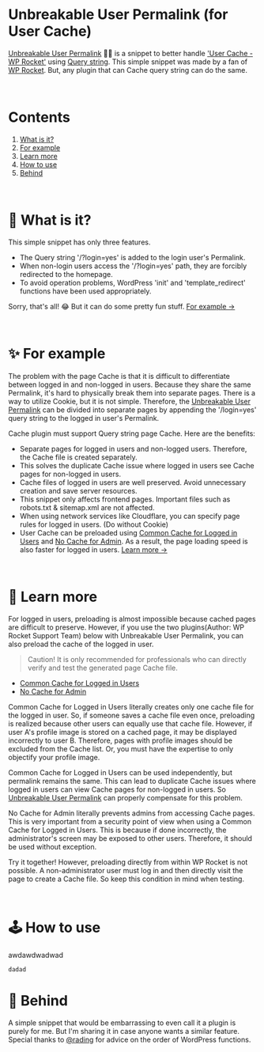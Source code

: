 # Unbreakable User Permalink (for User Cache)
<a href="https://github.com/dgnerlab/unbreakable-user-permalink">Unbreakable User Permalink</a> 💪🏻 is a snippet to better handle <a href="https://docs.wp-rocket.me/article/313-user-cache">'User Cache - WP Rocket'</a> using <a href="https://developer.wordpress.org/reference/functions/add_query_arg/">Query string</a>.
This simple snippet was made by a fan of <a href="https://wp-rocket.me/">WP Rocket</a>. But, any plugin that can Cache query string can do the same.

<br />

# Contents
1. <a href="#-what-is-it">What is it?</a>
2. <a href="#-for-example">For example</a>
3. <a href="#-learn-more">Learn more</a>
4. <a href="#-how-to-use">How to use</a>
5. <a href="#-behind">Behind</a>

<br />

# 👀 What is it?
This simple snippet has only three features.
* The Query string '/?login=yes' is added to the login user's Permalink.
* When non-login users access the '/?login=yes' path, they are forcibly redirected to the homepage.
* To avoid operation problems, WordPress 'init' and 'template_redirect' functions have been used appropriately.

Sorry, that's all! 😂 But it can do some pretty fun stuff. <a href="#-for-example">For example →</a>

<br />

# ✨ For example
The problem with the page Cache is that it is difficult to differentiate between logged in and non-logged in users. Because they share the same Permalink, it's hard to physically break them into separate pages. There is a way to utilize Cookie, but it is not simple. Therefore, the <a href="https://github.com/dgnerlab/unbreakable-user-permalink">Unbreakable User Permalink</a> can be divided into separate pages by appending the '/login=yes' query string to the logged in user's Permalink.

Cache plugin must support Query string page Cache.
Here are the benefits:
* Separate pages for logged in users and non-logged users. Therefore, the Cache file is created separately.
* This solves the duplicate Cache issue where logged in users see Cache pages for non-logged in users.
* Cache files of logged in users are well preserved. Avoid unnecessary creation and save server resources.
* This snippet only affects frontend pages. Important files such as robots.txt & sitemap.xml are not affected.
* When using network services like Cloudflare, you can specify page rules for logged in users. (Do without Cookie)
* User Cache can be preloaded using <a href="https://github.com/wp-media/wp-rocket-helpers/tree/master/cache/wp-rocket-cache-common-cache-loggedin">Common Cache for Logged in Users</a> and <a href="https://github.com/wp-media/wp-rocket-helpers/tree/master/cache/wp-rocket-no-cache-for-admins">No Cache for Admin</a>. As a result, the page loading speed is also faster for logged in users. <a href="#-learn-more">Learn more →</a>

<br />

# 📖 Learn more
For logged in users, preloading is almost impossible because cached pages are difficult to preserve. However, if you use the two plugins(Author: WP Rocket Support Team) below with Unbreakable User Permalink, you can also preload the cache of the logged in user.

> Caution! It is only recommended for professionals who can directly verify and test the generated page Cache file.

* <a href="https://github.com/wp-media/wp-rocket-helpers/tree/master/cache/wp-rocket-cache-common-cache-loggedin">Common Cache for Logged in Users</a>
* <a href="https://github.com/wp-media/wp-rocket-helpers/tree/master/cache/wp-rocket-no-cache-for-admins">No Cache for Admin</a>

Common Cache for Logged in Users literally creates only one cache file for the logged in user. So, if someone saves a cache file even once, preloading is realized because other users can equally use that cache file. However, if user A's profile image is stored on a cached page, it may be displayed incorrectly to user B. Therefore, pages with profile images should be excluded from the Cache list. Or, you must have the expertise to only objectify your profile image.

Common Cache for Logged in Users can be used independently, but permalink remains the same. This can lead to duplicate Cache issues where logged in users can view Cache pages for non-logged in users. So <a href="https://github.com/dgnerlab/unbreakable-user-permalink">Unbreakable User Permalink</a> can properly compensate for this problem.

No Cache for Admin literally prevents admins from accessing Cache pages. This is very important from a security point of view when using a Common Cache for Logged in Users. This is because if done incorrectly, the administrator's screen may be exposed to other users. Therefore, it should be used without exception.

Try it together! However, preloading directly from within WP Rocket is not possible. A non-administrator user must log in and then directly visit the page to create a Cache file. So keep this condition in mind when testing.

<br />

# 🕹 How to use
awdawdwadwad

```
dadad
```
# 🐐 Behind
A simple snippet that would be embarrassing to even call it a plugin is purely for me. But I'm sharing it in case anyone wants a similar feature. Special thanks to <a href="https://rading.kr/">@rading</a> for advice on the order of WordPress functions.
